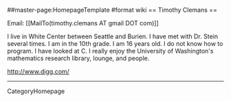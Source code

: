 ##master-page:HomepageTemplate
#format wiki
== Timothy Clemans ==

Email: [[MailTo(timothy.clemans AT gmail DOT com)]]

I live in White Center between Seattle and Burien. I have met with Dr. Stein several times. I am in the 10th grade. I am 16 years old. I do not know how to program. I have looked at C. I really enjoy the University of Washington's mathematics research library, lounge, and people. 

http://www.digg.com/

----
CategoryHomepage
